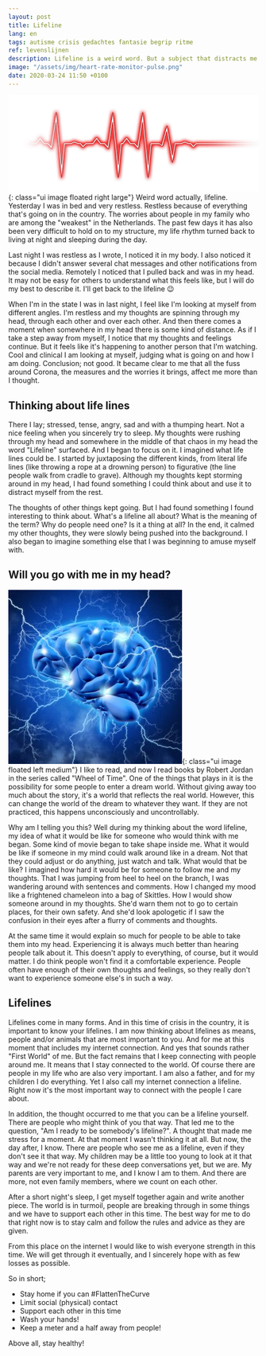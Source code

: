 ```yaml
---
layout: post
title: Lifeline
lang: en
tags: autisme crisis gedachtes fantasie begrip ritme
ref: levenslijnen
description: Lifeline is a weird word. But a subject that distracts me from all the chaos in these times of crisis. How my head works sometimes, I discuss in this post.
image: "/assets/img/heart-rate-monitor-pulse.png"
date: 2020-03-24 11:50 +0100
---
```

![Levenslijn](/assets/img/heart-rate-monitor-pulse.png){: class="ui image floated right large"}
Weird word actually, lifeline. Yesterday I was in bed and very restless. Restless because of everything that's going on in the country. The worries about people in my family who are among the "weakest" in the Netherlands. The past few days it has also been very difficult to hold on to my structure, my life rhythm turned back to living at night and sleeping during the day.

Last night I was restless as I wrote, I noticed it in my body. I also noticed it because I didn't answer several chat messages and other notifications from the social media. Remotely I noticed that I pulled back and was in my head. It may not be easy for others to understand what this feels like, but I will do my best to describe it. I'll get back to the lifeline :wink:

When I'm in the state I was in last night, I feel like I'm looking at myself from different angles. I'm restless and my thoughts are spinning through my head, through each other and over each other. And then there comes a moment when somewhere in my head there is some kind of distance. As if I take a step away from myself, I notice that my thoughts and feelings continue. But it feels like it's happening to another person that I'm watching. Cool and clinical I am looking at myself, judging what is going on and how I am doing. Conclusion; not good. It became clear to me that all the fuss around Corona, the measures and the worries it brings, affect me more than I thought.

## Thinking about life lines

There I lay; stressed, tense, angry, sad and with a thumping heart. Not a nice feeling when you sincerely try to sleep. My thoughts were rushing through my head and somewhere in the middle of that chaos in my head the word "Lifeline" surfaced. And I began to focus on it. I imagined what life lines could be. I started by juxtaposing the different kinds, from literal life lines (like throwing a rope at a drowning person) to figurative (the line people walk from cradle to grave). Although my thoughts kept storming around in my head, I had found something I could think about and use it to distract myself from the rest.

The thoughts of other things kept going. But I had found something I found interesting to think about. What's a lifeline all about? What is the meaning of the term? Why do people need one? Is it a thing at all? In the end, it calmed my other thoughts, they were slowly being pushed into the background. I also began to imagine something else that I was beginning to amuse myself with.

## Will you go with me in my head?
![In mijn hoofd](/assets/img/a-blue-brain-with-lightning-bolts.jpg){: class="ui image floated left medium"}
I like to read, and now I read books by Robert Jordan in the series called "Wheel of Time". One of the things that plays in it is the possibility for some people to enter a dream world. Without giving away too much about the story, it's a world that reflects the real world. However, this can change the world of the dream to whatever they want. If they are not practiced, this happens unconsciously and uncontrollably.

Why am I telling you this? Well during my thinking about the word lifeline, my idea of what it would be like for someone who would think with me began. Some kind of movie began to take shape inside me. What it would be like if someone in my mind could walk around like in a dream. Not that they could adjust or do anything, just watch and talk. What would that be like? I imagined how hard it would be for someone to follow me and my thoughts. That I was jumping from heel to heel on the branch, I was wandering around with sentences and comments. How I changed my mood like a frightened chameleon into a bag of Skittles. How I would show someone around in my thoughts. She'd warn them not to go to certain places, for their own safety. And she'd look apologetic if I saw the confusion in their eyes after a flurry of comments and thoughts.

At the same time it would explain so much for people to be able to take them into my head. Experiencing it is always much better than hearing people talk about it. This doesn't apply to everything, of course, but it would matter. I do think people won't find it a comfortable experience. People often have enough of their own thoughts and feelings, so they really don't want to experience someone else's in such a way.

## Lifelines

Lifelines come in many forms. And in this time of crisis in the country, it is important to know your lifelines. I am now thinking about lifelines as means, people and/or animals that are most important to you. And for me at this moment that includes my internet connection. And yes that sounds rather "First World" of me. But the fact remains that I keep connecting with people around me. It means that I stay connected to the world. Of course there are people in my life who are also very important. I am also a father, and for my children I do everything. Yet I also call my internet connection a lifeline. Right now it's the most important way to connect with the people I care about.

In addition, the thought occurred to me that you can be a lifeline yourself. There are people who might think of you that way. That led me to the question, "Am I ready to be somebody's lifeline?". A thought that made me stress for a moment. At that moment I wasn't thinking it at all. But now, the day after, I know. There are people who see me as a lifeline, even if they don't see it that way. My children may be a little too young to look at it that way and we're not ready for these deep conversations yet, but we are. My parents are very important to me, and I know I am to them. And there are more, not even family members, where we count on each other.

After a short night's sleep, I get myself together again and write another piece. The world is in turmoil, people are breaking through in some things and we have to support each other in this time. The best way for me to do that right now is to stay calm and follow the rules and advice as they are given.

From this place on the internet I would like to wish everyone strength in this time. We will get through it eventually, and I sincerely hope with as few losses as possible.

So in short;

- Stay home if you can #FlattenTheCurve
- Limit social (physical) contact
- Support each other in this time
- Wash your hands!
- Keep a meter and a half away from people!

Above all, stay healthy!
